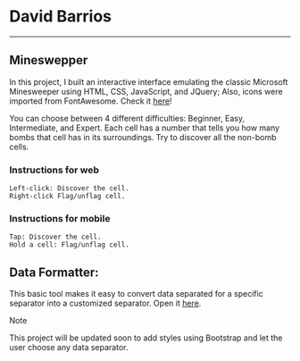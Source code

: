 # David Barrios
<hr>

## Mineswepper 
In this project, I built an interactive interface emulating the classic Microsoft Minesweeper using HTML, CSS, JavaScript, and JQuery; Also, icons were imported from FontAwesome. Check it [here](https://davidandbar.github.io/minesweeper/)!

You can choose between 4 different difficulties: Beginner, Easy, Intermediate, and Expert.
Each cell has a number that tells you how many bombs that cell has in its surroundings. Try to discover all the non-bomb cells.

### Instructions for web
    Left-click: Discover the cell. 
    Right-click Flag/unflag cell.

### Instructions for mobile
    Tap: Discover the cell. 
    Hold a cell: Flag/unflag cell.

## Data Formatter:

This basic tool makes it easy to convert data separated for a specific separator into a customized separator. Open it [here](https://davidandbar.github.io/Formatter/).
> [!NOTE]
> This project will be updated soon to add styles using Bootstrap and let the user choose any data separator.
